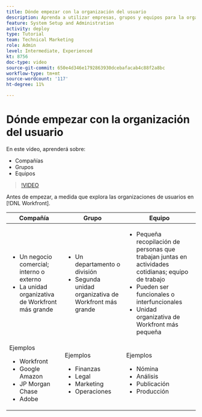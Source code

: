 ```yaml
---
title: Dónde empezar con la organización del usuario
description: Aprenda a utilizar empresas, grupos y equipos para la organización de usuarios y los permisos para los elementos de trabajo.
feature: System Setup and Administration
activity: deploy
type: Tutorial
team: Technical Marketing
role: Admin
level: Intermediate, Experienced
kt: 8756
doc-type: video
source-git-commit: 650e4d346e1792863930dcebafacab4c88f2a8bc
workflow-type: tm+mt
source-wordcount: '117'
ht-degree: 11%

---
```


# Dónde empezar con la organización del usuario

En este vídeo, aprenderá sobre:

* Compañías
* Grupos
* Equipos

>[!VIDEO](https://video.tv.adobe.com/v/335068/?quality=12&learn=on)

Antes de empezar, a medida que explora las organizaciones de usuarios en [!DNL Workfront].

| Compañía | Grupo | Equipo |
| --- | --- | --- |
| <ul><li>Un negocio comercial; interno o externo</li><li>La unidad organizativa de Workfront más grande</li></ul> | <ul><li>Un departamento o división</li><li>Segunda unidad organizativa de Workfront más grande</li></ul> | <ul><li>Pequeña recopilación de personas que trabajan juntas en actividades cotidianas; equipo de trabajo</li><li>Pueden ser funcionales o interfuncionales</li><li>Unidad organizativa de Workfront más pequeña</li></ul> |
| Ejemplos <ul><li>Workfront</li><li>Google Amazon</li><li>JP Morgan Chase</li><li>Adobe</li></ul> | Ejemplos <ul><li>Finanzas</li><li>Legal</li><li>Marketing</li><li>Operaciones</li></ul> | Ejemplos <ul><li>Nómina</li><li>Análisis</li><li>Publicación</li><li>Producción</li></ul> |



